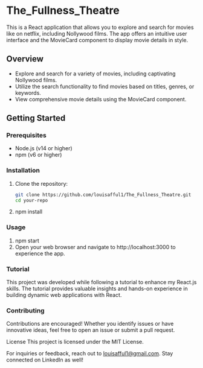 # The_Fullness_Theatre
This is a React application that allows you to explore and search for movies like on netflix, including Nollywood films. The app offers an intuitive user interface and the MovieCard component to display movie details in style.

## Overview
- Explore and search for a variety of movies, including captivating Nollywood films.
- Utilize the search functionality to find movies based on titles, genres, or keywords.
- View comprehensive movie details using the MovieCard component.

## Getting Started
### Prerequisites
- Node.js (v14 or higher)
- npm (v6 or higher)

### Installation
1. Clone the repository:
   ```sh
   git clone https://github.com/louisafful1/The_Fullness_Theatre.git
   cd your-repo

2.   npm install

### Usage
1. npm start
2. Open your web browser and navigate to http://localhost:3000 to experience the app.

### Tutorial
This project was developed while following a tutorial to enhance my React.js skills. The tutorial provides valuable insights and hands-on experience in building dynamic web applications with React.

### Contributing
Contributions are encouraged! Whether you identify issues or have innovative ideas, feel free to open an issue or submit a pull request.

License
This project is licensed under the MIT License.

For inquiries or feedback, reach out to louisafful1@gmail.com. Stay connected on LinkedIn as well!

